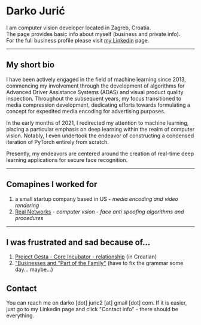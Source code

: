 # Darko Jurić
I am computer vision developer located in Zagreb, Croatia.  
The page provides basic info about myself (business and private info).  
For the full business profile please visit [my Linkedin](https://www.linkedin.com/in/darko-juric/) page.

----------------------
## My short bio

I have been actively engaged in the field of machine learning since 2013, commencing my involvement through the development of algorithms for Advanced Driver Assistance Systems (ADAS) and visual product quality inspection. Throughout the subsequent years, my focus transitioned to media compression development, dedicating efforts towards formulating a concept for expedited media encoding for advertising purposes. 

In the early months of 2021, I redirected my attention to machine learning, placing a particular emphasis on deep learning within the realm of computer vision. 
Notably, I even undertook the endeavor of constructing a condensed iteration of PyTorch entirely from scratch. 

Presently, my endeavors are centered around the creation of real-time deep learning applications for secure face recognition.

-----------------------
## Comapines I worked for

1) a small startup company based in US - *media encoding and video rendering*
2) [Real Networks](https://realnetworks.okta.com/) - *computer vsion - face anti spoofing algorithms and procedures*

-----------------------

## I was frustrated and sad because of...

1) [Project Gesta - Core Incubator - relationship](http://coreincubator.info) (in Croatian)
2) ["Businesses and "Part of the Family"](http://lazlo326.info) (have to fix the grammar some day... maybe...)

## Contact
You can reach me on darko [dot] juric2 [at] gmail [dot] com.
If it is easier, just go to my Linkedin page and click "Contact info" - there should be everything.
